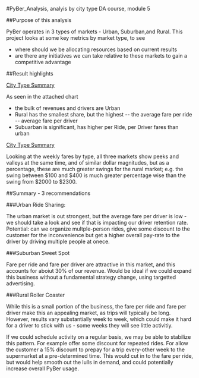 #PyBer_Analysis, analyis by city type
DA course, module 5

##Purpose of this analysis

PyBer operates in 3 types of markets - Urban, Suburban,and Rural. This project looks at some key metrics by market type, to see
- where should we be allocating resources based on current results
- are there any initiatives we can take relative to these markets to gain a competitive advantage

##Result highlights

[City Type Summary]('Analysis/CityTypeSummary.PNG')

As seen in the attached chart
- the bulk of revenues and drivers are Urban
- Rural has the smallest share, but the highest
-- the average fare per ride
-- average fare per driver
- Subuarban is significant, has higher per Ride, per Driver fares than urban

[City Type Summary]('Analysis/byTypeandWeek.PNG')

Looking at the weekly fares by type, all three markets show peeks and valleys at the same time, and of similar dollar magnitudes, but as a percentage, these are much greater swings for the rural market; e.g. the swing between $100 and $400 is much greater percentage wise than the swing from $2000 to $2300.


##Summary - 3 recommendations

###Urban Ride Sharing: 

The urban market is out strongest, but the average fare per driver is low - we should take a look and see if that is impacting our driver retention rate. Potential: can we organize multple-person rides, give some discount to the customer for the inconvenience but get a higher overall pay-rate to the driver by driving multiple people at onece.

###Suburban Sweet Spot

Fare per ride and fare per driver are attractive in this market, and this accounts for aboiut 30% of our revenue. Would be ideal if we could expand this business without a fundamental strategy change, using targetted advertising.

###Rural Roller Coaster

While this is a small portion of the business, the fare per ride and fare per driver make this an appealing market, as trips will typically be long. However, results vary substantially week to week, which could make it hard for a driver to stick with us - some weeks they will see little activitiy.

If we could schedule activity on a regular basis, we may be able to stabilize this pattern. For example offer some discount for repeated rides. For allow the customer a 15% discount to prepay for a trip every-other week to the supermarket at a pre-determined time. This would cut in to the fare per ride, but would help smooth out the lulls in demand, and could potentially increase overall PyBer usage.